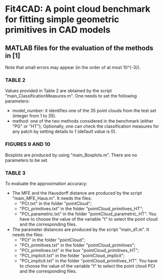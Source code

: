 # Fit4CAD: A point cloud benchmark for fitting simple geometric primitives in CAD models

## MATLAB files for the evaluation of the methods in [1]

Note that small errors may appear (in the order of at most 10^{-3}).

### TABLE 2
Values provided in Table 2 are obtained by the script "main_ClassificationMeasures.m". One needs to set the following parameters:
* model_number: it identifies one of the 35 point clouds from the test set (integer from 1 to 35).
* method: one of the two methods considered in the benchmark (either "PG" or "HT"); 
Optionally, one can check the classification measures for any patch by setting details to 1 (default value is 0).

###  FIGURES 9 AND 10
Boxplots are produced by using "main_Boxplots.m". There are no parameters to be set.

### TABLE 3
To evaluate the approximation accuracy:
* The MFE and the Hausdorff distance are produced by the script "main_MFE_Haus.m". It needs the files: 
    - "PCt.txt" in the folder "pointCloud"; 
    - "PCt_primitives.txt" in the folder "pointCloud_primitives_HT"; 
    - "PCt_parametric.txt" in the folder "pointCloud_parametric_HT". 
    You have to choose the value of the variable "t" to select the point cloud and the corresponding files.
* The parameter distances are produced by the script "main_d1.m". It needs the files: 
    - "PCt" in the folder "pointCloud"; 
    - "PCt_primitives.txt" in the folder "pointCloud_primitives"; 
    - "PCt_primitives.txt" in the box "pointCloud_primitives_HT"; 
    - "PCt_implicit.txt" in the folder "pointCloud_implicit"; 
    - "PCt_implicit.txt" in the folder "pointCloud_primitives_HT". 
    You have to choose the value of the variable "t" to select the point cloud PCt and the corresponding files.
